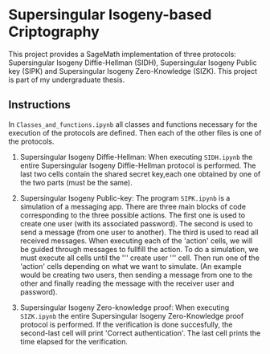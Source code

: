 # Supersingular Isogeny-based Criptography
This project provides a SageMath implementation of three protocols: Supersingular Isogeny Diffie-Hellman (SIDH), Supersingular Isogeny Public key (SIPK) and Supersingular Isogeny Zero-Knowledge (SIZK). This project is part of my undergraduate thesis.

## Instructions

In `Classes_and_functions.ipynb` all classes and functions necessary for the execution of the protocols are defined. Then each of the other files is one of the protocols. 

1. Supersingular Isogeny Diffie-Hellman: When executing `SIDH.ipynb` the entire Supersingular Isogeny Diffie-Hellman protocol is performed. The last two cells contain the shared secret key,each one obtained by one of the two parts (must be the same).

2. Supersingular Isogeny Public-key: The program `SIPK.ipynb` is a simulation of a messaging app. There are three main blocks of code corresponding to the three possible actions. The first one is used to create one user (with its associated password). The second is used to send a message (from one user to another). The third is used to read all received messages. When executing each of the 'action' cells, we will be guided through messages to fullfill the action. To do a simulation, we must execute all cells until the  ''' create user '''  cell. Then run one of the 'action' cells depending on what we want to simulate. (An example would be creating two users, then sending a message from one to the other and finally reading the message with the receiver user and password).

3. Supersingular Isogeny Zero-knowledge proof: When executing `SIZK.ipynb` the entire Supersingular Isogeny Zero-Knowledge proof protocol is performed. If the verification is done succesfully, the second-last cell will print 'Correct authentication'. The last cell prints the time elapsed for the verification.
